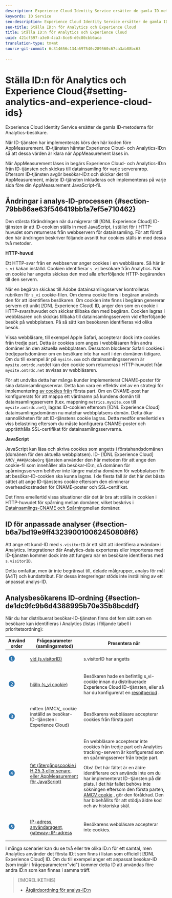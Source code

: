 ```yaml
---
description: Experience Cloud Identity Service ersätter de gamla ID-metoderna för Analytics-besökare.
keywords: ID Service
seo-description: Experience Cloud Identity Service ersätter de gamla ID-metoderna för Analytics-besökare.
seo-title: Ställa ID:n för Analytics och Experience Cloud
title: Ställa ID:n för Analytics och Experience Cloud
uuid: 421cf597-a3e0-4ca3-8ce8-d0c80cbb6aca
translation-type: tm+mt
source-git-commit: 6c314656c134a697540c289560c67ca3ab88bc63

---
```



# Ställa ID:n för Analytics och Experience Cloud{#setting-analytics-and-experience-cloud-ids}

Experience Cloud Identity Service ersätter de gamla ID-metoderna för Analytics-besökare.

När ID-tjänsten har implementerats körs den här koden före AppMeasurement. ID-tjänsten hämtar Experience Cloud- och Analytics-ID:n så att dessa värden är klara när AppMeasurement läses in.

När AppMeasurement läses in begärs Experience Cloud- och Analytics-ID:n från ID-tjänsten och skickas till datainsamling för varje serveranrop. Eftersom ID-tjänsten avgör besökar-ID:t och skickar det till AppMeasurement, måste ID-tjänsten inkluderas och implementeras på varje sida före din AppMeasurement JavaScript-fil.

## Ändringar i analys-ID-processen {#section-79bb86ae63f546419bb1a7ef5e710462}

Den största förändringen när du migrerar till [!DNL Experience Cloud] ID-tjänsten är att ID-cookien ställs in med JavaScript, i stället för i HTTP-huvudet som returneras från webbservern för datainsamling. För att förstå den här ändringen beskriver följande avsnitt hur cookies ställs in med dessa två metoder.

**HTTP-huvud**

Ett HTTP-svar från en webbserver anger cookies i en webbläsare. Så här är `s_vi` kakan inställd. Cookien identifierar `s_vi` besökare från Analytics. När en cookie har angetts skickas den med alla efterföljande HTTP-begäranden till den servern.

När en begäran skickas till Adobe datainsamlingsserver kontrolleras rubriken för `s_vi` cookie-filen. Om denna cookie finns i begäran används den för att identifiera besökaren. Om cookien inte finns i begäran genererar servern ett unikt [!DNL Experience Cloud] ID, anger den som en cookie i HTTP-svarshuvudet och skickar tillbaka den med begäran. Cookien lagras i webbläsaren och skickas tillbaka till datainsamlingsservern vid efterföljande besök på webbplatsen. På så sätt kan besökaren identifieras vid olika besök.

Vissa webbläsare, till exempel Apple Safari, accepterar dock inte cookies från tredje part. Detta är cookies som anges i webbläsaren från andra domäner än den aktuella webbplatsen. Dessutom blockerar Safari cookies i tredjepartsdomäner om en besökare inte har varit i den domänen tidigare. Om du till exempel är på `mysite.com` och datainsamlingsservern är `mysite.omtrdc.net`det kan den cookie som returneras i HTTP-huvudet från `mysite.omtrdc.net` avvisas av webbläsaren.

För att undvika detta har många kunder implementerat CNAME-poster för sina datainsamlingsservrar. Detta kan vara en effektiv del av en strategi för implementering [av cookies från](https://marketing.adobe.com/resources/help/en_US/whitepapers/first_party_cookies/) första part. Om en CNAME-post har konfigurerats för att mappa ett värdnamn på kundens domän till datainsamlingsservern (t.ex. mappning `metrics.mysite.com` till `mysite.omtrdc.net`), lagras ID-cookien eftersom [!DNL Experience Cloud] datainsamlingsdomänen nu matchar webbplatsens domän. Detta ökar sannolikheten för att ID-tjänstens cookie lagras. Detta medför emellertid en viss belastning eftersom du måste konfigurera CNAME-poster och upprätthålla SSL-certifikat för datainsamlingsservrarna.

**JavaScript**

JavaScript kan läsa och skriva cookies som angetts i förstahandsdomänen (domänen för den aktuella webbplatsen). ID- [!DNL Experience Cloud] `AMCV_###@AdobeOrg` tjänsten använder den här metoden för att ange den cookie-fil som innehåller alla besökar-ID:n, så domänen för spårningsservern behöver inte längre matcha domänen för webbplatsen för att besökar-ID-cookien ska kunna lagras. I de flesta fall är det här det bästa sättet att ange ID-tjänstens cookie eftersom den eliminerar overheadkostnaden för CNAME-poster och SSL-certifikat.

Det finns emellertid vissa situationer där det är bra att ställa in cookien i HTTP-huvudet för spårning mellan domäner, vilket beskrivs i [Datainsamlings-CNAME och Spårning](../../reference/analytics-reference/cname.md#concept-4df91f8a30ad4ec7a01eb943d579cc9d)mellan domäner.

## ID för anpassade analyser {#section-b6a7bd19e9ff432390010062450808f6}

Att ange ett kund-ID med `s.visitorID` är ett sätt att identifiera användare i Analytics. Integrationer där Analytics-data exporteras eller importeras med ID-tjänsten kommer dock inte att fungera när en besökare identifieras med `s.visitorID`.

Detta omfattar, men är inte begränsat till, delade målgrupper, analys för mål (A4T) och kundattribut. För dessa integreringar stöds inte inställning av ett anpassat analys-ID.

## Analysbesökarens ID-ordning {#section-de1dc9fc9b6d4388995b70e35b8bcddf}

När du har distribuerat besökar-ID-tjänsten finns det fem sätt som en besökare kan identifieras i Analytics (listas i följande tabell i prioritetsordning):

<table id="table_D267D36451F643D1BB68AF6FEAA6AD1A"> 
 <thead> 
  <tr> 
   <th colname="col1" class="entry"> Använd order </th> 
   <th colname="col2" class="entry"> Frågeparameter (samlingsmetod) </th> 
   <th colname="col3" class="entry"> Presentera när </th> 
  </tr> 
 </thead>
 <tbody> 
  <tr> 
   <td colname="col1"> <p> <img id="image_9F3E58898A1B4F40BBDEF5ADE362E55C" src="assets/step1_icon.png" /> </p> </td> 
   <td colname="col2"> <p> <a href="https://marketing.adobe.com/resources/help/en_US/sc/implement/?f=visid_custom" format="http" scope="external"> vid (s.visitorID)</a> </p> </td> 
   <td colname="col3"> <p>s.visitorID har angetts </p> </td> 
  </tr> 
  <tr> 
   <td colname="col1"> <p> <img id="image_77A06981672745B6AEA8BB4D55911CCA" src="assets/step2_icon.png" /> </p> </td> 
   <td colname="col2"> <p> <a href="https://marketing.adobe.com/resources/help/en_US/sc/implement/?f=visid_analytics" format="http" scope="external"> hjälp (s_vi cookie)</a> </p> </td> 
   <td colname="col3"> <p>Besökaren hade en befintlig s_vi-cookie innan du distribuerade <span class="keyword"> Experience Cloud</span> ID-tjänsten, eller så har du konfigurerat en <a href="../../reference/analytics-reference/grace-period.md" format="dita" scope="local"> respitperiod</a> . </p> </td> 
  </tr> 
  <tr> 
   <td colname="col1"> <p> <img id="image_0A950B1A6B004387AFEE8EED882739CB" src="assets/step3_icon.png" /> </p> </td> 
   <td colname="col2"> <p>mitten (AMCV_ cookie inställd av besökar-ID-tjänsten i Experience Cloud) </p> </td> 
   <td colname="col3"> <p>Besökarens webbläsare accepterar cookies från första part </p> </td> 
  </tr> 
  <tr> 
   <td colname="col1"> <p> <img id="image_6F0ED8FE3EF846CA8E6ECCC3C0070D85" src="assets/step4_icon.png" /> </p> </td> 
   <td colname="col2"> <p> <a href="https://marketing.adobe.com/resources/help/en_US/sc/implement/?f=visid_fallback" format="http" scope="external"> fet (återgångscookie i H.25.3 eller senare, eller AppMeasurement för JavaScript)</a> </p> </td> 
   <td colname="col3"> <p>En webbläsare accepterar inte cookies från tredje part och Analytics tracking-servern är konfigurerad som en spårningsserver från tredje part. </p> <p> <p>Obs! Det <span class="codeph"> här fältet</span> är en äldre identifierare och används inte om du har implementerat ID-tjänsten på din plats. I det här fallet behövs inte <span class="codeph"> sökningen</span> eftersom den första parten, <a href="../../introduction/cookies.md" format="dita" scope="local"> AMCV cookie</a> , gör den föråldrad. Den har bibehållits för att stödja äldre kod och av historiska skäl. </p> </p> </td> 
  </tr> 
  <tr> 
   <td colname="col1"> <p> <img id="image_23D8C0EB69EC4084BC237B5B98C036F4" src="assets/step5_icon.png" /> </p> </td> 
   <td colname="col2"> <p> <a href="https://marketing.adobe.com/resources/help/en_US/sc/implement/?f=visid_fallback" format="http" scope="external"> IP-adress, användaragent, gateway-IP-adress</a> </p> </td> 
   <td colname="col3"> <p>Besökarens webbläsare accepterar inte cookies. </p> </td> 
  </tr> 
 </tbody> 
</table>

I många scenarier kan du se två eller tre olika ID:n för ett samtal, men Analytics använder det första ID:t som finns i listan som officiellt [!DNL Experience Cloud] ID. Om du till exempel anger ett anpassat besökar-ID (som ingår i frågeparametern&quot;vid&quot;) kommer detta ID att användas före andra ID:n som kan finnas i samma träff.

>[!MORELIKETHIS]
>
>* [Åtgärdsordning för analys-ID:n](../../reference/analytics-reference/analytics-order-of-operations.md#concept-b92935b4fff545adb4773f3728bc15ef)


